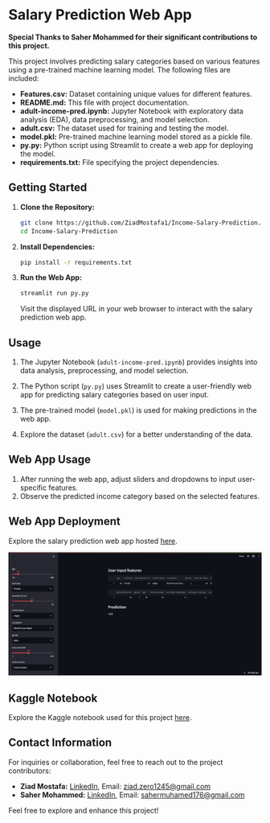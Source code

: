 # Salary Prediction Web App

**Special Thanks to Saher Mohammed for their significant contributions to this project.**

This project involves predicting salary categories based on various features using a pre-trained machine learning model. The following files are included:

- **Features.csv:** Dataset containing unique values for different features.
- **README.md:** This file with project documentation.
- **adult-income-pred.ipynb:** Jupyter Notebook with exploratory data analysis (EDA), data preprocessing, and model selection.
- **adult.csv:** The dataset used for training and testing the model.
- **model.pkl:** Pre-trained machine learning model stored as a pickle file.
- **py.py:** Python script using Streamlit to create a web app for deploying the model.
- **requirements.txt:** File specifying the project dependencies.

## Getting Started

1. **Clone the Repository:**
   ```bash
   git clone https://github.com/ZiadMostafa1/Income-Salary-Prediction.git
   cd Income-Salary-Prediction
   ```

2. **Install Dependencies:**
   ```bash
   pip install -r requirements.txt
   ```

3. **Run the Web App:**
   ```bash
   streamlit run py.py
   ```

   Visit the displayed URL in your web browser to interact with the salary prediction web app.

## Usage

1. The Jupyter Notebook (`adult-income-pred.ipynb`) provides insights into data analysis, preprocessing, and model selection.

2. The Python script (`py.py`) uses Streamlit to create a user-friendly web app for predicting salary categories based on user input.

3. The pre-trained model (`model.pkl`) is used for making predictions in the web app.

4. Explore the dataset (`adult.csv`) for a better understanding of the data.

## Web App Usage

1. After running the web app, adjust sliders and dropdowns to input user-specific features.
2. Observe the predicted income category based on the selected features.

## Web App Deployment

Explore the salary prediction web app hosted [here](https://income-salary-prediction-t9h2zfkaxjo8udwuvtmj6p.streamlit.app/). 

![Web App Preview](image.png)

## Kaggle Notebook

Explore the Kaggle notebook used for this project [here](insert-kaggle-notebook-link).

## Contact Information

For inquiries or collaboration, feel free to reach out to the project contributors:

- **Ziad Mostafa:** [LinkedIn](https://www.linkedin.com/in/ziadmostafa/), Email: ziad.zero1245@gmail.com
- **Saher Mohammed:** [LinkedIn](https://www.linkedin.com/in/sahermuhamed/), Email: sahermuhamed176@gmail.com

Feel free to explore and enhance this project!
